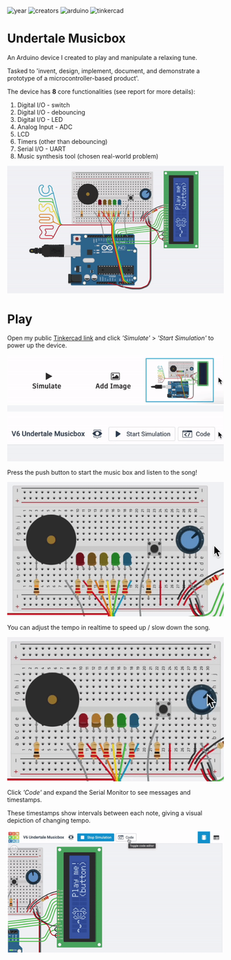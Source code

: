![year](https://img.shields.io/badge/2020-lightgrey?style=plastic)
![creators](https://img.shields.io/badge/Johnny%20Madigan-yellow?style=plastic)
![arduino](https://img.shields.io/badge/Arduino-9cf?style=plastic&logo=arduino)
![tinkercad](https://img.shields.io/badge/Tinkercad-9cf?style=plastic&logo=autodesk)

# **Undertale Musicbox**
An Arduino device I created to play and manipulate a relaxing tune.

Tasked to 'invent, design, implement, document, and demonstrate a prototype of a microcontroller-based product'.

The device has **8** core functionalities (see report for more details):

1. Digital I/O - switch
2. Digital I/O - debouncing
3. Digital I/O - LED
4. Analog Input - ADC
5. LCD
6. Timers (other than debouncing)
7. Serial I/O - UART
8. Music synthesis tool (chosen real-world problem)

![demonstration](/img/demonstration.gif)

# **Play**
Open my public [Tinkercad link](https://www.tinkercad.com/things/6StnqF56pt9) and click *'Simulate'* > *'Start Simulation'* to power up the device.

![click simulate](/img/simulate.gif)
![click run](/img/run.gif)

Press the push button to start the music box and listen to the song!

![click run](/img/pushbutton.gif)

You can adjust the tempo in realtime to speed up / slow down the song.

![adjust tempo](/img/adjust-tempo.gif)

Click *'Code'* and expand the Serial Monitor to see messages and timestamps.

These timestamps show intervals between each note, giving a visual depiction of changing tempo.

![serial monitor](/img/serial-monitor.gif)
